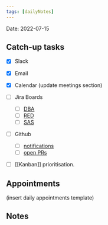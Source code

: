 ```yaml
---
tags: [dailyNotes]
---
```

 
Date: 2022-07-15

## Catch-up tasks

- [x] Slack
- [x] Email
- [x] Calendar (update meetings section)
- [ ] Jira Boards
  - [ ] [DBA](https://hybridtheory.atlassian.net/jira/software/c/projects/DBA/boards/90) 
  - [ ] [RED](https://hybridtheory.atlassian.net/jira/software/c/projects/RED/boards/86)
  - [ ] [SAS](https://hybridtheory.atlassian.net/jira/software/c/projects/SAS/boards/66)
- [ ] Github
  - [ ] [notifications](https://github.com/notifications?query=is%3Aunread)
  - [ ] [open PRs](https://github.com/pulls?q=is%3Aopen+is%3Apr+user%3Ahybridtheory+-label%3Adependencies+)
- [ ] [[Kanban]] prioritisation.


## Appointments
(insert daily appointments template)

## Notes